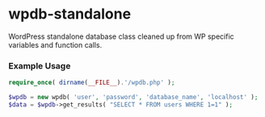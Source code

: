 # wpdb-standalone
WordPress standalone database class cleaned up from WP specific variables and function calls.

### Example Usage

```php
require_once( dirname(__FILE__).'/wpdb.php' );

$wpdb = new wpdb( 'user', 'password', 'database_name', 'localhost' );
$data = $wpdb->get_results( "SELECT * FROM users WHERE 1=1" );
```
